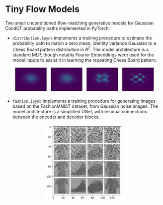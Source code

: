 # Tiny Flow Models

Two small unconditioned flow-matching generative models for Gaussian CondOT probability paths implemented in PyTorch:

- `distribution.ipynb` implements a training procedure to estimate the probability path to match a zero mean, identity variance Gaussian to a Chess Board pattern distribution in $R^2$. The model architecture is a standard MLP, though notably Fourier Embeddings were used for the model inputs to assist it in learning the repeating Chess Board pattern.

<p align="center" width="100%">
    <img width="22%" src="assets/distribution_t25.png">
    <img width="22%" src="assets/distribution_t50.png">
    <img width="22%" src="assets/distribution_t75.png">
    <img width="22%" src="assets/distribution_t100.png">
</p>

- `fashion.ipynb` implements a training procedure for generating images based on the FashionMNIST dataset, from Gaussian noise images. The model architecture is a simplified UNet, with residual connections between the encoder and decoder blocks.

<p align="center" width="100%">
    <img width="50%" src="assets/fashion.png">
</p>